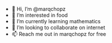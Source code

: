 - 👋 Hi, I’m @marqchopz
- 👀 I’m interested in food
- 🌱 I’m currently learning mathematics
- 💞️ I’m looking to collaborate on internet
- 📫 Reach me out in marqchopz for free

<!---
marqchopz/marqchopz is a ✨ special ✨ repository because its `README.md` (this file) appears on your GitHub profile.
You can click the Preview link to take a look at your changes.
--->
